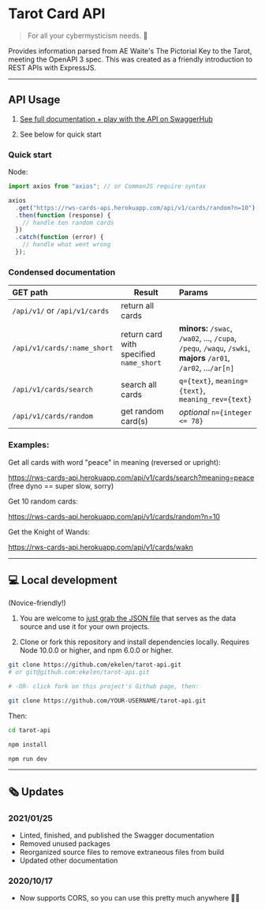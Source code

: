 # Tarot Card API

> For all your cybermysticism needs. 🔮

Provides information parsed from AE Waite's The Pictorial Key to the Tarot, meeting the OpenAPI 3 spec. This was created as a friendly introduction to REST APIs with ExpressJS.

---

## API Usage

1. [See full documentation + play with the API on SwaggerHub](https://app.swaggerhub.com/apis/ekswagger/rws-tarot_card_api/1.0.0)

2. See below for quick start

### Quick start

Node:

```javascript
import axios from "axios"; // or CommonJS require syntax

axios
  .get("https://rws-cards-api.herokuapp.com/api/v1/cards/random?n=10")
  .then(function (response) {
    // handle ten random cards
  })
  .catch(function (error) {
    // handle what went wrong
  });
```

### Condensed documentation

| GET path                      | Result                                  | Params                                                                                                          |
| :---------------------------- | --------------------------------------- | :-------------------------------------------------------------------------------------------------------------- |
| `/api/v1/` or `/api/v1/cards` | return all cards                        |                                                                                                                 |
| `/api/v1/cards/:name_short`   | return card with specified `name_short` | **minors:** `/swac`, `/wa02`, ..., `/cupa`, `/pequ`, `/waqu`, `/swki`, **majors** `/ar01`, `/ar02`, ...`/ar[n]` |
| `/api/v1/cards/search`        | search all cards                        | `q={text}`, `meaning={text}`, `meaning_rev={text}`                                                              |
| `/api/v1/cards/random`        | get random card(s)                      | _optional_ `n={integer <= 78}`                                                                                  |

### Examples:

Get all cards with word "peace" in meaning (reversed or upright):

https://rws-cards-api.herokuapp.com/api/v1/cards/search?meaning=peace (free dyno == super slow, sorry)

Get 10 random cards:

https://rws-cards-api.herokuapp.com/api/v1/cards/random?n=10

Get the Knight of Wands:

https://rws-cards-api.herokuapp.com/api/v1/cards/wakn

---

## 💻 Local development

(Novice-friendly!)

1. You are welcome to [just grab the JSON file](./static/card_data.json) that serves as the data source and use it for your own projects.

2. Clone or fork this repository and install dependencies locally. Requires Node 10.0.0 or higher, and npm 6.0.0 or higher.

```sh
git clone https://github.com/ekelen/tarot-api.git
# or git@github.com:ekelen/tarot-api.git

# -OR- click fork on this project's Github page, then:

git clone https://github.com/YOUR-USERNAME/tarot-api.git
```

Then:

```sh
cd tarot-api

npm install

npm run dev
```

---

## 🗞 Updates

### 2021/01/25

- Linted, finished, and published the Swagger documentation
- Removed unused packages
- Reorganized source files to remove extraneous files from build
- Updated other documentation

### 2020/10/17

- Now supports CORS, so you can use this pretty much anywhere 🧙‍♂️
